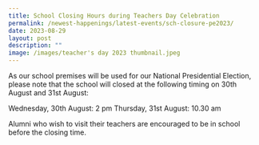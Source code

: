 ```yaml
---
title: School Closing Hours during Teachers Day Celebration
permalink: /newest-happenings/latest-events/sch-closure-pe2023/
date: 2023-08-29
layout: post
description: ""
image: /images/teacher's day 2023 thumbnail.jpeg
---
```

As our school premises will be used for our National Presidential Election,  please note that the school will closed at the following timing on 30th August and 31st August:

Wednesday, 30th August: 2 pm
Thursday, 31st August: 10.30 am

Alumni who wish to visit their teachers are encouraged to be in school before the closing time.